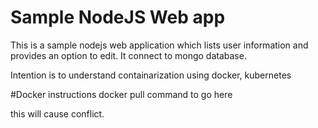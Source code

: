 # Sample NodeJS Web app

This is a sample nodejs web application which lists user information and provides an option to edit.
It connect to mongo database.

Intention is to understand containarization using docker, kubernetes

#Docker instructions
docker pull command to go here

this will cause conflict.